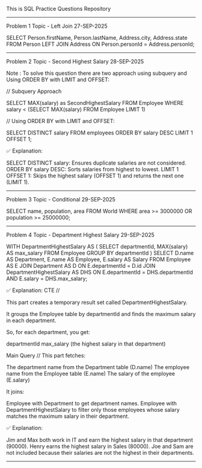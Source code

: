 This is SQL Practice Questions Repository

---------------------------------------------------------------------------------------------------
Problem 1          Topic - Left Join              27-SEP-2025 

SELECT 
    Person.firstName,
    Person.lastName,
    Address.city,
    Address.state
FROM Person
LEFT JOIN 
    Address ON Person.personId = Address.personId;

--------------------------------------------------------------------------------------------------

Problem 2         Topic - Second Highest Salary          28-SEP-2025

Note : To solve this question there are two approach using subquery and Using ORDER BY with LIMIT and OFFSET:


// Subquery Approach

SELECT MAX(salary) as SecondHighestSalary
FROM Employee
WHERE salary < (SELECT MAX(salary) FROM Employee LIMIT 1)


// Using ORDER BY with LIMIT and OFFSET:

SELECT DISTINCT salary
FROM employees
ORDER BY salary DESC
LIMIT 1 OFFSET 1;

✅ Explanation:

SELECT DISTINCT salary: Ensures duplicate salaries are not considered.
ORDER BY salary DESC: Sorts salaries from highest to lowest.
LIMIT 1 OFFSET 1: Skips the highest salary (OFFSET 1) and returns the next one (LIMIT 1).

--------------------------------------------------------------------------------------------------

Problem 3         Topic - Conditional           29-SEP-2025


SELECT name, population, area
FROM World
WHERE area >= 3000000 OR population >= 25000000;

--------------------------------------------------------------------------------------------------

Problem 4         Topic - Department Highest Salary            29-SEP-2025


WITH DepartmentHighestSalary AS (
    SELECT
        departmentId,
        MAX(salary) AS max_salary
    FROM
        Employee
    GROUP BY
        departmentId
)
SELECT
    D.name AS Department,
    E.name AS Employee,
    E.salary AS Salary
FROM
    Employee AS E
JOIN
    Department AS D ON E.departmentId = D.id
JOIN
    DepartmentHighestSalary AS DHS ON E.departmentId = DHS.departmentId AND E.salary = DHS.max_salary;


✅ Explanation: 
CTE //

This part creates a temporary result set called DepartmentHighestSalary.

It groups the Employee table by departmentId and finds the maximum salary in each department.

So, for each department, you get:

departmentId
max_salary (the highest salary in that department)


Main Query //
This part fetches:

The department name from the Department table (D.name)
The employee name from the Employee table (E.name)
The salary of the employee (E.salary)

It joins:

Employee with Department to get department names.
Employee with DepartmentHighestSalary to filter only those employees whose salary matches the maximum salary in their department.

✅ Explanation:

Jim and Max both work in IT and earn the highest salary in that department (90000).
Henry earns the highest salary in Sales (80000).
Joe and Sam are not included because their salaries are not the highest in their departments.

--------------------------------------------------------------------------------------------------